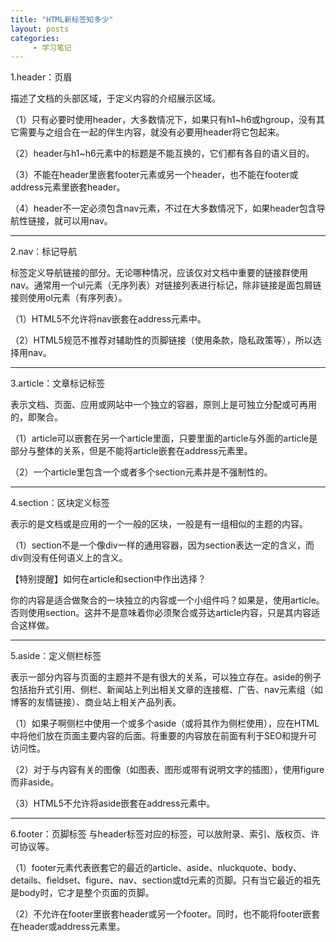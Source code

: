 ```yaml
---
title: "HTML新标签知多少"
layout: posts
categories:
     - 学习笔记
---
```


1.header：页眉

描述了文档的头部区域，于定义内容的介绍展示区域。

（1）只有必要时使用header，大多数情况下，如果只有h1~h6或hgroup，没有其它需要与之组合在一起的伴生内容，就没有必要用header将它包起来。

（2）header与h1~h6元素中的标题是不能互换的，它们都有各自的语义目的。

（3）不能在header里嵌套footer元素或另一个header，也不能在footer或address元素里嵌套header。

（4）header不一定必须包含nav元素，不过在大多数情况下，如果header包含导航性链接，就可以用nav。

------------


2.nav：标记导航

标签定义导航链接的部分。无论哪种情况，应该仅对文档中重要的链接群使用nav。通常用一个ul元素（无序列表）对链接列表进行标记，除非链接是面包屑链接则使用ol元素（有序列表）。

（1）HTML5不允许将nav嵌套在address元素中。

（2）HTML5规范不推荐对辅助性的页脚链接（使用条款，隐私政策等），所以选择用nav。

------------


3.article：文章标记标签

表示文档、页面、应用或网站中一个独立的容器，原则上是可独立分配或可再用的，即聚合。

（1）article可以嵌套在另一个article里面，只要里面的article与外面的article是部分与整体的关系，但是不能将article嵌套在address元素里。

（2）一个article里包含一个或者多个section元素并是不强制性的。

------------


4.section：区块定义标签

表示的是文档或是应用的一个一般的区块，一般是有一组相似的主题的内容。

（1）section不是一个像div一样的通用容器，因为section表达一定的含义，而div则没有任何语义上的含义。

【特别提醒】如何在article和section中作出选择？

你的内容是适合做聚合的一块独立的内容或一个小组件吗？如果是，使用article。否则使用section。这并不是意味着你必须聚合或芬达article内容，只是其内容适合这样做。

------------


5.aside：定义侧栏标签

表示一部分内容与页面的主题并不是有很大的关系，可以独立存在。aside的例子包括抬升式引用、侧栏、新闻站上列出相关文章的连接框、广告、nav元素组（如博客的友情链接）、商业站上相关产品列表。

（1）如果子啊侧栏中使用一个或多个aside（或将其作为侧栏使用），应在HTML中将他们放在页面主要内容的后面。将重要的内容放在前面有利于SEO和提升可访问性。

（2）对于与内容有关的图像（如图表、图形或带有说明文字的插图），使用figure而非aside。

（3）HTML5不允许将aside嵌套在address元素中。

------------


6.footer：页脚标签
与header标签对应的标签，可以放附录、索引、版权页、许可协议等。

（1）footer元素代表嵌套它的最近的article、aside、nluckquote、body、details、fieldset、figure、nav、section或td元素的页脚。只有当它最近的祖先是body时，它才是整个页面的页脚。

（2）不允许在footer里嵌套header或另一个footer。同时，也不能将footer嵌套在header或address元素里。
